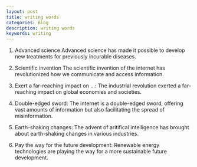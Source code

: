 ```yaml
---
layout: post
title: writing words
categories: Blog
description: writing words
keywords: writing
---
```


1. Advanced science
Advanced science has made it possible to develop new treatments for previously incurable diseases.

2. Scientific invention
The scientific invention of the internet has revolutionized how we communicate and access information.

3. Exert a far-reaching impact on ...:
The industrial revolution exerted a far-reaching impact on global economies and societies.

4. Double-edged sword:
The internet is a double-edged sword, offering vast amounts of information but also facilitating the spread of misinformation.

5. Earth-shaking changes:
The advent of aritifical intelligence has brought about earth-shaking changes in various industries.

6. Pay the way for the future development:
Renewable energy technologies are playing the way for a more sustainable future development.
